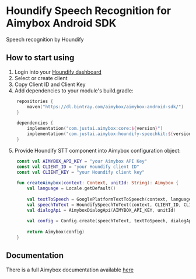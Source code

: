 # Houndify Speech Recognition for Aimybox Android SDK

Speech recognition by Houndify

## How to start using

1. Login into your [Houndify dashboard](https://www.houndify.com/dashboard)
2. Select or create client
3. Copy Client ID and Client Key
4. Add dependencies to your module's build.gradle:
```kotlin
    repositories {
        maven("https://dl.bintray.com/aimybox/aimybox-android-sdk/")
    }
    
    dependencies {
        implementation("com.justai.aimybox:core:${version}")
        implementation("com.justai.aimybox:houndify-speechkit:${version}")
    }
```
5. Provide Houndify STT component into Aimybox configuration object:
```kotlin
    const val AIMYBOX_API_KEY = "your Aimybox API Key"
    const val CLIENT_ID = "your Houndify client ID"
    const val CLIENT_KEY = "your Houndify client key"
    
    fun createAimybox(context: Context, unitId: String): Aimybox {
        val language = Locale.getDefault()
    
        val textToSpeech = GooglePlatformTextToSpeech(context, language) // Or any other TTS
        val speechToText = HoundifySpeechToText(context, CLIENT_ID, CLIENT_KEY)
        val dialogApi = AimyboxDialogApi(AIMYBOX_API_KEY, unitId)
        
        val config = Config.create(speechToText, textToSpeech, dialogApi)
    
        return Aimybox(config)
    }
```

## Documentation

There is a full Aimybox documentation available [here](https://help.aimybox.com)
